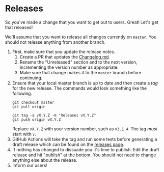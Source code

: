 # Releases

So you've made a change that you want to get out to users.  Great!  Let's get that released!

We'll assume that you want to release all changes currently on `master`.  You should not release anything from another branch.

1. First, make sure that you update the release notes.
    1. Create a PR that updates the [Changelog.md](/Changelog.md).
    2. Rename the "Unreleased" section and to the next version, incrementing the version number as appropriate.
    3. Make sure that change makes it to the `master` branch before continuing.
2. Ensure that your local master branch is up to date and then create a _tag_ for the new release.
    The commands would look something like the following.
    ```shell
    git checkout master
    git pull origin

    git tag -a vX.Y.Z -m "Releases vX.Y.Z"
    git push origin vX.Y.Z
    ```
    Replace `vX.Y.Z` with your version number, such as `v3.1.4`.  The tag _must_ start with `v`.
3. GitHub Actions will take the tag and run some tests before generating a draft release which can be found on the [releases page](https://github.com/fossas/fossa-cli/releases).
4. If nothing has changed to dissuade you it's time to publish.  Edit the draft release and hit "publish" at the bottom.  You should not need to change anything else about the release.
5. Inform our users!